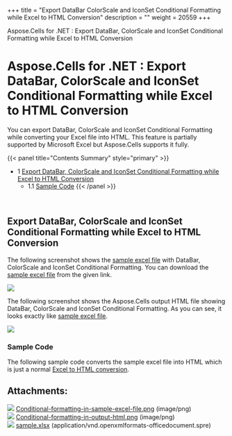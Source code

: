 +++
title = "Export DataBar ColorScale and IconSet Conditional Formatting while Excel to HTML Conversion" 
description = "" 
weight = 20559 
+++

Aspose.Cells for .NET : Export DataBar, ColorScale and IconSet Conditional Formatting while Excel to HTML Conversion  

# Aspose.Cells for .NET : Export DataBar, ColorScale and IconSet Conditional Formatting while Excel to HTML Conversion


You can export DataBar, ColorScale and IconSet Conditional Formatting while converting your Excel file into HTML. This feature is partially supported by Microsoft Excel but Aspose.Cells supports it fully.

{{< panel title="Contents Summary" style="primary" >}}
*   1 [Export DataBar, ColorScale and IconSet Conditional Formatting while Excel to HTML Conversion](#ExportDataBar,ColorScaleandIconSetConditionalFormattingwhileExceltoHTMLConversion-ExportDataBar,ColorScaleandIconSetConditionalFormattingwhileExceltoHTMLConversion)
    *   1.1 [Sample Code](#ExportDataBar,ColorScaleandIconSetConditionalFormattingwhileExceltoHTMLConversion-SampleCode)
{{< /panel >}}
 

 

## Export DataBar, ColorScale and IconSet Conditional Formatting while Excel to HTML Conversion

The following screenshot shows the [sample excel file](https://docs2.aspose.com/cells/net/attachments/5013589/5115558.xlsx) with DataBar, ColorScale and IconSet Conditional Formatting. You can download the [sample excel file](https://docs2.aspose.com/cells/net/attachments/5013589/5115558.xlsx) from the given link.

![](https://docs2.aspose.com/cells/net/attachments/5013589/5115560.png)

The following screenshot shows the Aspose.Cells output HTML file showing DataBar, ColorScale and IconSet Conditional Formatting. As you can see, it looks exactly like [sample excel file](https://docs2.aspose.com/cells/net/attachments/5013589/5115558.xlsx).

![](https://docs2.aspose.com/cells/net/attachments/5013589/5115559.png)

### Sample Code

The following sample code converts the sample excel file into HTML which is just a normal [Excel to HTML conversion](https://docs2.aspose.com/cells/net/developerguide/loadingsavingconvertingandmanaging/convert+workbook+to+different+formats#convertworkbooktodifferentformats-convertingexcelworkbooktohtml).

## Attachments:

![](https://docs2.aspose.com/cells/net/images/icons/bullet_blue.gif) [Conditional-formatting-in-sample-excel-file.png](https://docs2.aspose.com/cells/net/attachments/5013589/5115560.png) (image/png)  
![](https://docs2.aspose.com/cells/net/images/icons/bullet_blue.gif) [Conditional-formatting-in-output-html.png](https://docs2.aspose.com/cells/net/attachments/5013589/5115559.png) (image/png)  
![](https://docs2.aspose.com/cells/net/images/icons/bullet_blue.gif) [sample.xlsx](https://docs2.aspose.com/cells/net/attachments/5013589/5115558.xlsx) (application/vnd.openxmlformats-officedocument.spre)  

